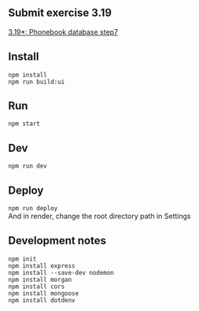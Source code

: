 ## Submit exercise 3.19
[3.19*: Phonebook database step7](<https://fullstackopen.com/en/part3/validation_and_es_lint#exercises-3-19-3-21>)  

## Install
`npm install`  
`npm run build:ui`

## Run
`npm start`  

## Dev
`npm run dev`  

## Deploy
`npm run deploy`  
And in render, change the root directory path in Settings  

## Development notes
```
npm init
npm install express
npm install --save-dev nodemon
npm install morgan
npm install cors
npm install mongoose
npm install dotdenv
```